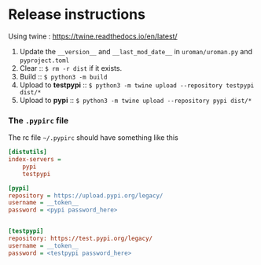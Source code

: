 # Release instructions 

Using twine : https://twine.readthedocs.io/en/latest/ 

1. Update the `__version__` and `__last_mod_date__` in `uroman/uroman.py` and `pyproject.toml`
2. Clear :: `$ rm -r dist` if it exists.
3. Build :: `$ python3 -m build`   
4. Upload to **testpypi** ::  `$ python3 -m twine upload --repository testpypi dist/*`
5. Upload to **pypi** ::  `$ python3 -m twine upload --repository pypi dist/*`


### The `.pypirc` file

The rc file `~/.pypirc` should have something like this 
```ini
[distutils]
index-servers =
    pypi
    testpypi

[pypi]
repository = https://upload.pypi.org/legacy/
username = __token__
password = <pypi password_here>


[testpypi]
repository: https://test.pypi.org/legacy/
username = __token__
password = <testpypi password_here>
```
